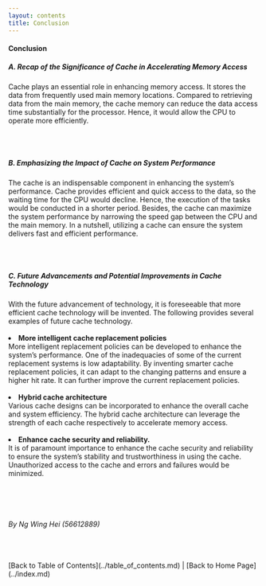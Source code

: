 ```yaml
---
layout: contents
title: Conclusion
---
```


<body>
<h4><b>Conclusion</b></h4>

<h5><b>A. Recap of the Significance of Cache in Accelerating Memory Access</b></h5> 
Cache plays an essential role in enhancing memory access. It stores the data from frequently used main memory locations. Compared to retrieving data from the main memory, the cache memory can reduce the data access time substantially for the processor. Hence, it would allow the CPU to operate more efficiently.

<br/> <br/>

<h5><b>B. Emphasizing the Impact of Cache on System Performance</b></h5> 
The cache is an indispensable component in enhancing the system’s performance. Cache provides efficient and quick access to the data, so the waiting time for the CPU would decline. Hence, the execution of the tasks would be conducted in a shorter period. Besides, the cache can maximize the system performance by narrowing the speed gap between the CPU and the main memory. In a nutshell, utilizing a cache can ensure the system delivers fast and efficient performance.

<br/> <br/>

<h5><b>C. Future Advancements and Potential Improvements in Cache Technology</b></h5> 
With the future advancement of technology, it is foreseeable that more efficient cache technology will be invented. The following provides several examples of future cache technology. <br/>  <br/> 

<li><b>More intelligent cache replacement policies</b><br/>
More intelligent replacement policies can be developed to enhance the system’s performance. One of the inadequacies of some of the current replacement systems is low adaptability. By inventing smarter cache replacement policies, it can adapt to the changing patterns and ensure a higher hit rate. It can further improve the current replacement policies. </li><br/>
<li><b>Hybrid cache architecture</b><br/>
Various cache designs can be incorporated to enhance the overall cache and system efficiency. The hybrid cache architecture can leverage the strength of each cache respectively to accelerate memory access. </li><br/>
<li><b>Enhance cache security and reliability. </b><br/>
It is of paramount importance to enhance the cache security and reliability to ensure the system’s stability and trustworthiness in using the cache. Unauthorized access to the cache and errors and failures would be minimized. </li>

<br/> <br/> <br/>
<h6>By Ng Wing Hei (56612889)</h6>
<br/> <br/>
[Back to Table of Contents](../table_of_contents.md) | [Back to Home Page](../index.md)

